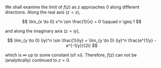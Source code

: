 We shall examine the limit of $f(z)$ as $z$ approaches 0 along different directions. Along the real axis ($z = x$),

$$
\lim_{x \to 0} x^n \sin \frac{1}{x} = 0 \\qquad n \geq 1
$$

and along the imaginary axis ($z = iy$),

$$
\lim_{y \to 0} (iy)^n \sin \frac{1}{iy} = \lim_{y \to 0} (iy)^n \frac{e^{1/y} - e^{-1/y}}{2i}
$$

which is $\infty$ up to some constant (of $\pm i$). Therefore, $f(z)$ can not be (analytically) continued to $z = 0$.
